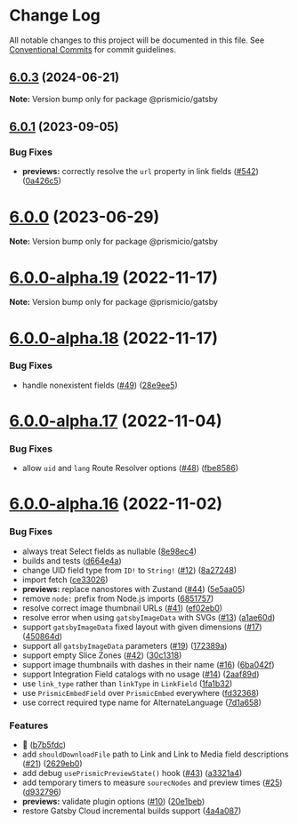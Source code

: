 # Change Log

All notable changes to this project will be documented in this file.
See [Conventional Commits](https://conventionalcommits.org) for commit guidelines.

## [6.0.3](https://github.com/zachsz/prismic-gatsby/compare/v6.0.1...v6.0.3) (2024-06-21)

**Note:** Version bump only for package @prismicio/gatsby





## [6.0.1](https://github.com/prismicio/prismic-gatsby/compare/v6.0.0...v6.0.1) (2023-09-05)


### Bug Fixes

* **previews:** correctly resolve the `url` property in link fields ([#542](https://github.com/prismicio/prismic-gatsby/issues/542)) ([0a426c5](https://github.com/prismicio/prismic-gatsby/commit/0a426c5f64b74af36f8b1c656355d44502c2ecfd))





# [6.0.0](https://github.com/prismicio/prismic-gatsby/compare/v5.3.1...v6.0.0) (2023-06-29)

**Note:** Version bump only for package @prismicio/gatsby





# [6.0.0-alpha.19](https://github.com/prismicio-community/prismic-gatsby-early-access/compare/v6.0.0-alpha.18...v6.0.0-alpha.19) (2022-11-17)

**Note:** Version bump only for package @prismicio/gatsby





# [6.0.0-alpha.18](https://github.com/prismicio-community/prismic-gatsby-early-access/compare/v6.0.0-alpha.17...v6.0.0-alpha.18) (2022-11-17)

### Bug Fixes

- handle nonexistent fields ([#49](https://github.com/prismicio-community/prismic-gatsby-early-access/issues/49)) ([28e9ee5](https://github.com/prismicio-community/prismic-gatsby-early-access/commit/28e9ee551fa1a50b364d17dc19a7123c13b6971d))

# [6.0.0-alpha.17](https://github.com/prismicio-community/prismic-gatsby-early-access/compare/v6.0.0-alpha.16...v6.0.0-alpha.17) (2022-11-04)

### Bug Fixes

- allow `uid` and `lang` Route Resolver options ([#48](https://github.com/prismicio-community/prismic-gatsby-early-access/issues/48)) ([fbe8586](https://github.com/prismicio-community/prismic-gatsby-early-access/commit/fbe858663b17098c2305793b962ce45255c0cc18))

# [6.0.0-alpha.16](https://github.com/prismicio-community/prismic-gatsby-early-access/compare/v6.0.0-alpha.0...v6.0.0-alpha.16) (2022-11-02)

### Bug Fixes

- always treat Select fields as nullable ([8e98ec4](https://github.com/prismicio-community/prismic-gatsby-early-access/commit/8e98ec4df57a8cfb98a9365ecea0ba5c66a78128))
- builds and tests ([d664e4a](https://github.com/prismicio-community/prismic-gatsby-early-access/commit/d664e4acd50adc61a7671181d3daddbb623686df))
- change UID field type from `ID!` to `String!` ([#12](https://github.com/prismicio-community/prismic-gatsby-early-access/issues/12)) ([8a27248](https://github.com/prismicio-community/prismic-gatsby-early-access/commit/8a27248e4f82ab6d90b7980617e315ef3b3f0cb9))
- import fetch ([ce33026](https://github.com/prismicio-community/prismic-gatsby-early-access/commit/ce33026d379cee7145d5a482bebda185f74e4ef6))
- **previews:** replace nanostores with Zustand ([#44](https://github.com/prismicio-community/prismic-gatsby-early-access/issues/44)) ([5e5aa05](https://github.com/prismicio-community/prismic-gatsby-early-access/commit/5e5aa0567388dcdadb7b07c5862ff439922ddb8f))
- remove `node:` prefix from Node.js imports ([6851757](https://github.com/prismicio-community/prismic-gatsby-early-access/commit/6851757f4669bf6b385b84d99302b2d358d9461b))
- resolve correct image thumbnail URLs ([#41](https://github.com/prismicio-community/prismic-gatsby-early-access/issues/41)) ([ef02eb0](https://github.com/prismicio-community/prismic-gatsby-early-access/commit/ef02eb06294d2b5bd4a6ff20c54737600876edcc))
- resolve error when using `gatsbyImageData` with SVGs ([#13](https://github.com/prismicio-community/prismic-gatsby-early-access/issues/13)) ([a1ae60d](https://github.com/prismicio-community/prismic-gatsby-early-access/commit/a1ae60dec307f7017982adec228e2e4b539623cf))
- support `gatsbyImageData` fixed layout with given dimensions ([#17](https://github.com/prismicio-community/prismic-gatsby-early-access/issues/17)) ([450864d](https://github.com/prismicio-community/prismic-gatsby-early-access/commit/450864d085d14cf00f8f1985bebe43caf51175b0))
- support all `gatsbyImageData` parameters ([#19](https://github.com/prismicio-community/prismic-gatsby-early-access/issues/19)) ([172389a](https://github.com/prismicio-community/prismic-gatsby-early-access/commit/172389a752123738eb06cc33d8a8dd63467ce790))
- support empty Slice Zones ([#42](https://github.com/prismicio-community/prismic-gatsby-early-access/issues/42)) ([30c1318](https://github.com/prismicio-community/prismic-gatsby-early-access/commit/30c131860d7d72ddca467b11aa84f49f038c6e1e))
- support image thumbnails with dashes in their name ([#16](https://github.com/prismicio-community/prismic-gatsby-early-access/issues/16)) ([6ba042f](https://github.com/prismicio-community/prismic-gatsby-early-access/commit/6ba042fe33ec0678c04f69f70d5f20c1970fc7d3))
- support Integration Field catalogs with no usage ([#14](https://github.com/prismicio-community/prismic-gatsby-early-access/issues/14)) ([2aaf89d](https://github.com/prismicio-community/prismic-gatsby-early-access/commit/2aaf89d2816c244c1e44b261a94e5c420a0c8cbc))
- use `link_type` rather than `linkType` in `LinkField` ([1fa1b32](https://github.com/prismicio-community/prismic-gatsby-early-access/commit/1fa1b3284114f854b8e60fa1b29dcb6d5e1a8a56))
- use `PrismicEmbedField` over `PrismicEmbed` everywhere ([fd32368](https://github.com/prismicio-community/prismic-gatsby-early-access/commit/fd323682918343dc67242bd547d2692c724f019b))
- use correct required type name for AlternateLanguage ([7d1a658](https://github.com/prismicio-community/prismic-gatsby-early-access/commit/7d1a65851571e95efde26cd75b7e5eaf8b3dbc70))

### Features

- 🍬 ([b7b5fdc](https://github.com/prismicio-community/prismic-gatsby-early-access/commit/b7b5fdc441672f08f4f3ec2d8654fd2610374132))
- add `shouldDownloadFile` path to Link and Link to Media field descriptions ([#21](https://github.com/prismicio-community/prismic-gatsby-early-access/issues/21)) ([2629eb0](https://github.com/prismicio-community/prismic-gatsby-early-access/commit/2629eb02e3b6ac6293b6c34bc2ea13f7a0b2a501))
- add debug `usePrismicPreviewState()` hook ([#43](https://github.com/prismicio-community/prismic-gatsby-early-access/issues/43)) ([a3321a4](https://github.com/prismicio-community/prismic-gatsby-early-access/commit/a3321a45e074ebf0b49dc95c6fe48b65734305d0))
- add temporary timers to measure `sourecNodes` and preview times ([#25](https://github.com/prismicio-community/prismic-gatsby-early-access/issues/25)) ([d932796](https://github.com/prismicio-community/prismic-gatsby-early-access/commit/d9327969bfd51ea975b9e611d4329cf2a39386dc))
- **previews:** validate plugin options ([#10](https://github.com/prismicio-community/prismic-gatsby-early-access/issues/10)) ([20e1beb](https://github.com/prismicio-community/prismic-gatsby-early-access/commit/20e1bebf34093e1add544ab090f1ed13475f5658))
- restore Gatsby Cloud incremental builds support ([4a4a087](https://github.com/prismicio-community/prismic-gatsby-early-access/commit/4a4a087b3b94b80a46b013dfc6d9a24f64611d7c))

